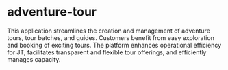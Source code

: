 # adventure-tour
This application streamlines the creation and management of adventure tours, tour batches, and guides. Customers benefit from easy exploration and booking of exciting tours. The platform enhances operational efficiency for JT, facilitates transparent and flexible tour offerings, and efficiently manages capacity.
